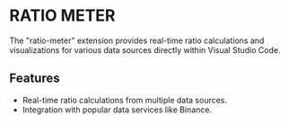 # RATIO METER

The "ratio-meter" extension provides real-time ratio calculations and visualizations for various data sources directly within Visual Studio Code.

## Features

- Real-time ratio calculations from multiple data sources.
- Integration with popular data services like Binance.
